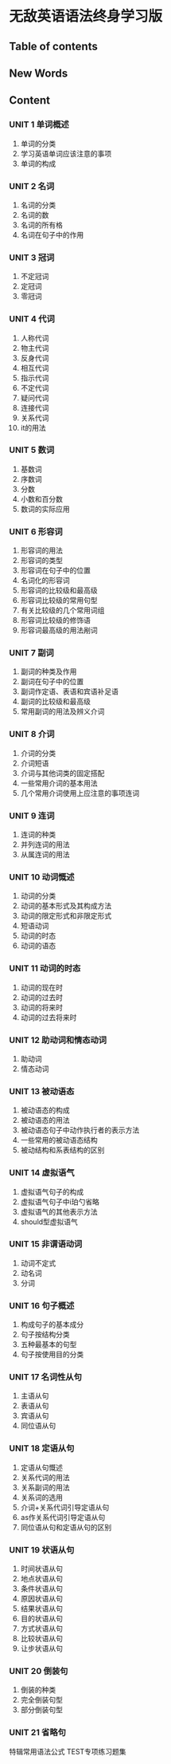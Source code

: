 # 无敌英语语法终身学习版



## Table of contents




## New Words




## Content
### UNIT 1 单词概述
1. 单词的分类
2. 学习英语单词应该注意的事项
3. 单词的构成

### UNIT 2 名词
1. 名词的分类
2. 名词的数
3. 名词的所有格
4. 名词在句子中的作用

### UNIT 3 冠词
1. 不定冠词
2. 定冠词
3. 零冠词

### UNIT 4 代词
1. 人称代词
2. 物主代词
3. 反身代词
4. 相互代词
5. 指示代词
6. 不定代词
7. 疑问代词
8. 连接代词
9. 关系代词
10. it的用法

### UNIT 5 数词
1. 基数词
2. 序数词
3. 分数
4. 小数和百分数
5. 数词的实际应用

### UNIT 6 形容词
1. 形容词的用法
2. 形容词的类型
3. 形容词在句子中的位置
4. 名词化的形容词
5. 形容词的比较级和最高级
6. 形容词比较级的常用句型
7. 有关比较级的几个常用词组
8. 形容词比较级的修饰语
9. 形容词最高级的用法剐词

### UNIT 7 副词
1. 副词的种类及作用
2. 副词在句子中的位置
3. 副词作定语、表语和宾语补足语
4. 副词的比较级和最高级
5. 常用副词的用法及辨义介词

### UNIT 8 介词
1. 介词的分类
2. 介词短语
3. 介词与其他词类的固定搭配
4. 一些常用介词的基本用法
5. 几个常用介词使用上应注意的事项连词

### UNIT 9 连词
1. 连词的种类
2. 并列连词的用法
3. 从属连词的用法

### UNIT 10 动词慨述
1. 动词的分类
2. 动词的基本形式及其构成方法
3. 动词的限定形式和非限定形式
4. 短语动词
5. 动词的时态
6. 动词的语态

### UNIT 11 动词的时态
1. 动词的现在时
2. 动词的过去时
3. 动词的将来时
4. 动词的过去将来时

### UNIT 12 助动词和情态动词
1. 助动词
2. 情态动词

### UNIT 13 被动语态
1. 被动语态的构成
2. 被动语态的用法
3. 被动语态句子中动作执行者的表示方法
4. 一些常用的被动语态结构
5. 被动结构和系表结构的区别

### UNIT 14 虚拟语气
1. 虚拟语气句子的构成
2. 虚拟语气句子中i珀勺省略
3. 虚拟语气的其他表示方法
4. should型虚拟语气

### UNIT 15 非谓语动词
1. 动词不定式
2. 动名词
3. 分词

### UNIT 16 句子概述
1. 构成句子的基本成分
2. 句子按结构分类
3. 五种最基本的句型
4. 句子按使用目的分类

### UNIT 17 名词性从句
1. 主语从句
2. 表语从句
3. 宾语从句
4. 同位语从句

### UNIT 18 定语从句
1. 定语从句慨述
2. 关系代词的用法
3. 关系副词的用法
4. 关系词的选用
5. 介词+关系代词引导定语从句
6. as作关系代词引导定语从句
7. 同位语从句和定语从句的区别

### UNIT 19 状语从句
1. 时间状语从句
2. 地点状语从句
3. 条件状语从句
4. 原因状语从句
5. 结果状语从句
6. 目的状语从句
7. 方式状语从句
8. 比较状语从句
9. 让步状语从句

### UNIT 20 倒装句
1. 倒装的种类
2. 完全倒装句型
3. 部分倒装句型

### UNIT 21 省略句
特辑常用语法公式
TEST专项练习题集